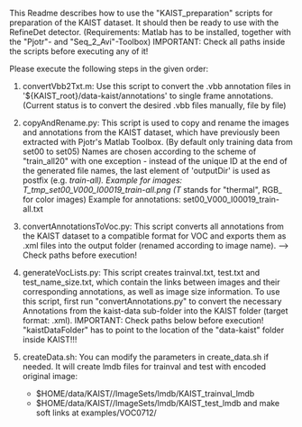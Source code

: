 This Readme describes how to use the "KAIST_preparation" scripts for preparation
of the KAIST dataset.
It should then be ready to use with the RefineDet detector.
(Requirements: Matlab has to be installed, together with the "Pjotr"- and
               "Seq_2_Avi"-Toolbox)
IMPORTANT: Check all paths inside the scripts before executing any of it!


Please execute the following steps in the given order:

1.  convertVbb2Txt.m:
    Use this script to convert the .vbb annotation files in
    '${KAIST_root}/data-kaist/annotations' to single frame annotations.
    (Current status is to convert the desired .vbb files manually, file by file)

2.  copyAndRename.py:
    This script is used to copy and rename the images and annotations from the KAIST dataset, which have previously
    been extracted with Pjotr's Matlab Toolbox. (By default only training data from set00 to set05)
    Names are chosen according to the scheme of "train_all20" with one exception - instead of the unique ID at the
    end of the generated file names, the last element of 'outputDir' is used as postfix (e.g. _train-all).
    Example for images:
        T_tmp_set00_V000_I00019_train-all.png         (T_ stands for "thermal", RGB_ for color images)
    Example for annotations:
        set00_V000_I00019_train-all.txt

3.  convertAnnotationsToVoc.py:
    This script converts all annotations from the KAIST dataset to a compatible format for VOC
    and exports them as .xml files into the output folder (renamed according to image name).
    --> Check paths before execution!

4.  generateVocLists.py:
    This script creates trainval.txt, test.txt and test_name_size.txt, which contain the links between images and their
    corresponding annotations, as well as image size information.
    To use this script, first run "convertAnnotations.py" to convert the necessary Annotations
    from the kaist-data sub-folder into the KAIST folder (target format: .xml).
    IMPORTANT: Check paths below before execution!
               "kaistDataFolder" has to point to the location of the "data-kaist" folder inside KAIST!!!

5.  createData.sh:
    You can modify the parameters in create_data.sh if needed.
    It will create lmdb files for trainval and test with encoded original image:
     - $HOME/data/KAIST/<trainsetName>/ImageSets/lmdb/KAIST_trainval_lmdb
     - $HOME/data/KAIST/<trainsetName>/ImageSets/lmdb/KAIST_test_lmdb
    and make soft links at examples/VOC0712/
